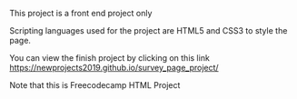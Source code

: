 This project is a front end project only 

Scripting languages used for the project are HTML5 and CSS3 to style the page.

You can view the finish project by clicking on this link https://newprojects2019.github.io/survey_page_project/

Note that this is Freecodecamp HTML Project
